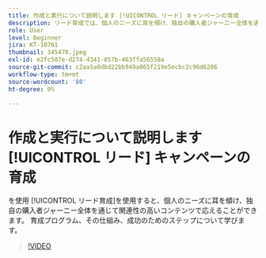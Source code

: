 ```yaml
---
title: 作成と実行について説明します [!UICONTROL リード] キャンペーンの育成
description: リード育成では、個人のニーズに耳を傾け、独自の購入者ジャーニー全体を通じて関連性の高いコンテンツで対応できます。 育成プログラム、その仕組み、成功のためのステップについて学びます。
role: User
level: Beginner
jira: KT-10761
thumbnail: 345478.jpeg
exl-id: e2fc507e-d274-4341-857b-463ffa56558a
source-git-commit: c2aa5a0dbd22bb949a865f219e5ecbc2c96d6286
workflow-type: tm+mt
source-wordcount: '80'
ht-degree: 0%

---
```


# 作成と実行について説明します [!UICONTROL リード] キャンペーンの育成

を使用 [!UICONTROL リード育成]を使用すると、個人のニーズに耳を傾け、独自の購入者ジャーニー全体を通じて関連性の高いコンテンツで応えることができます。 育成プログラム、その仕組み、成功のためのステップについて学びます。

>[!VIDEO](https://video.tv.adobe.com/v/345478/?quality=12&learn=on)

